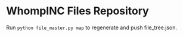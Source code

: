 # WhompINC Files Repository

Run `python file_master.py map` to regenerate and push file_tree.json.
